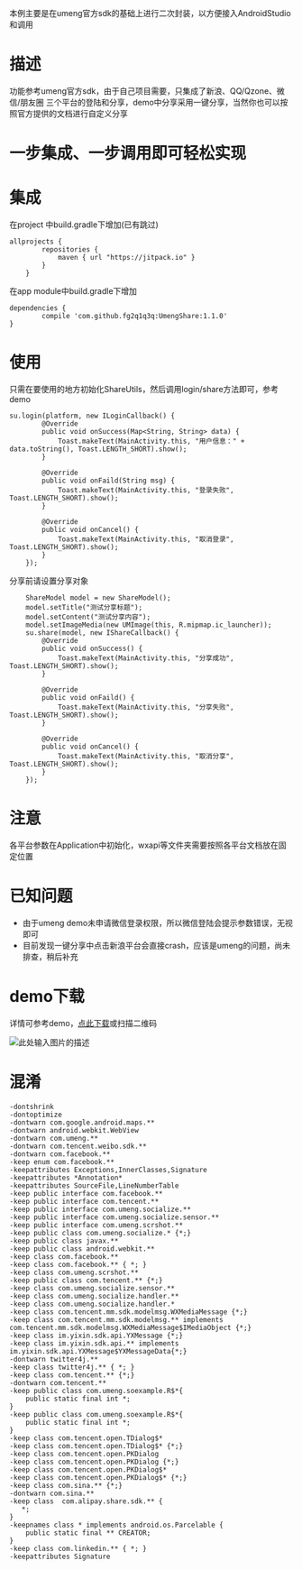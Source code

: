 
本例主要是在umeng官方sdk的基础上进行二次封装，以方便接入AndroidStudio和调用
#  描述
功能参考umeng官方sdk，由于自己项目需要，只集成了新浪、QQ/Qzone、微信/朋友圈 三个平台的登陆和分享，demo中分享采用一键分享，当然你也可以按照官方提供的文档进行自定义分享

# 一步集成、一步调用即可轻松实现
# 集成
在project 中build.gradle下增加(已有跳过)

    allprojects {
            repositories {
                maven { url "https://jitpack.io" }
            }
        }

在app module中build.gradle下增加

    dependencies {
            compile 'com.github.fg2q1q3q:UmengShare:1.1.0'
    }

# 使用
只需在要使用的地方初始化ShareUtils，然后调用login/share方法即可，参考demo

    su.login(platform, new ILoginCallback() {
            @Override
            public void onSuccess(Map<String, String> data) {
                Toast.makeText(MainActivity.this, "用户信息：" + data.toString(), Toast.LENGTH_SHORT).show();
            }

            @Override
            public void onFaild(String msg) {
                Toast.makeText(MainActivity.this, "登录失败", Toast.LENGTH_SHORT).show();
            }

            @Override
            public void onCancel() {
                Toast.makeText(MainActivity.this, "取消登录", Toast.LENGTH_SHORT).show();
            }
        });
分享前请设置分享对象

        ShareModel model = new ShareModel();
        model.setTitle("测试分享标题");
        model.setContent("测试分享内容");
        model.setImageMedia(new UMImage(this, R.mipmap.ic_launcher));
        su.share(model, new IShareCallback() {
            @Override
            public void onSuccess() {
                Toast.makeText(MainActivity.this, "分享成功", Toast.LENGTH_SHORT).show();
            }

            @Override
            public void onFaild() {
                Toast.makeText(MainActivity.this, "分享失败", Toast.LENGTH_SHORT).show();
            }

            @Override
            public void onCancel() {
                Toast.makeText(MainActivity.this, "取消分享", Toast.LENGTH_SHORT).show();
            }
        });

# 注意
各平台参数在Application中初始化，wxapi等文件夹需要按照各平台文档放在固定位置
# 已知问题
 * 由于umeng demo未申请微信登录权限，所以微信登陆会提示参数错误，无视即可
 * 目前发现一键分享中点击新浪平台会直接crash，应该是umeng的问题，尚未排查，稍后补充

# demo下载
详情可参考demo，[点此下载][1]或扫描二维码

![此处输入图片的描述][2]



  [1]: https://www.pgyer.com/fXOm
  [2]: https://o1wjx1evz.qnssl.com/app/qrcode/fXOm

# 混淆
    -dontshrink
    -dontoptimize
    -dontwarn com.google.android.maps.**
    -dontwarn android.webkit.WebView
    -dontwarn com.umeng.**
    -dontwarn com.tencent.weibo.sdk.**
    -dontwarn com.facebook.**
    -keep enum com.facebook.**
    -keepattributes Exceptions,InnerClasses,Signature
    -keepattributes *Annotation*
    -keepattributes SourceFile,LineNumberTable
    -keep public interface com.facebook.**
    -keep public interface com.tencent.**
    -keep public interface com.umeng.socialize.**
    -keep public interface com.umeng.socialize.sensor.**
    -keep public interface com.umeng.scrshot.**
    -keep public class com.umeng.socialize.* {*;}
    -keep public class javax.**
    -keep public class android.webkit.**
    -keep class com.facebook.**
    -keep class com.facebook.** { *; }
    -keep class com.umeng.scrshot.**
    -keep public class com.tencent.** {*;}
    -keep class com.umeng.socialize.sensor.**
    -keep class com.umeng.socialize.handler.**
    -keep class com.umeng.socialize.handler.*
    -keep class com.tencent.mm.sdk.modelmsg.WXMediaMessage {*;}
    -keep class com.tencent.mm.sdk.modelmsg.** implements com.tencent.mm.sdk.modelmsg.WXMediaMessage$IMediaObject {*;}
    -keep class im.yixin.sdk.api.YXMessage {*;}
    -keep class im.yixin.sdk.api.** implements im.yixin.sdk.api.YXMessage$YXMessageData{*;}
    -dontwarn twitter4j.**
    -keep class twitter4j.** { *; }
    -keep class com.tencent.** {*;}
    -dontwarn com.tencent.**
    -keep public class com.umeng.soexample.R$*{
        public static final int *;
    }
    -keep public class com.umeng.soexample.R$*{
        public static final int *;
    }
    -keep class com.tencent.open.TDialog$*
    -keep class com.tencent.open.TDialog$* {*;}
    -keep class com.tencent.open.PKDialog
    -keep class com.tencent.open.PKDialog {*;}
    -keep class com.tencent.open.PKDialog$*
    -keep class com.tencent.open.PKDialog$* {*;}
    -keep class com.sina.** {*;}
    -dontwarn com.sina.**
    -keep class  com.alipay.share.sdk.** {
       *;
    }
    -keepnames class * implements android.os.Parcelable {
        public static final ** CREATOR;
    }
    -keep class com.linkedin.** { *; }
    -keepattributes Signature
